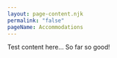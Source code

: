 ```yaml
---
layout: page-content.njk
permalink: "false"
pageName: Accommodations
---
```

Test content here... So far so good!